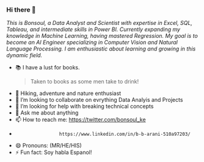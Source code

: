 ### Hi there 👋

_This is Bonsoul, a Data Analyst and Scientist with expertise in Excel, SQL, Tableau, and intermediate skills in Power BI. Currently expanding my knowledge in Machine Learning, having mastered Regression. My goal is to become an AI Engineer specializing in Computer Vision and Natural Language Processing. I am enthusiastic about learning and growing in this dynamic field._
- :books: I have a lust for books.
  > Taken to books as some men take to drink!
- 🥾 Hiking, adventure and nature enthusiast
- 👯 I’m looking to collaborate on evrything Data Analyis and Projects
- 🤔 I’m looking for help with breaking technical concepts
- 💬 Ask me about anything
- 📫 How to reach me: https://twitter.com/bonsoul_ke
-                     https://www.linkedin.com/in/b-b-arani-510a97203/
- 😄 Pronouns: (MR/HE/HIS)
- ⚡ Fun fact: Soy habla Espanol!

